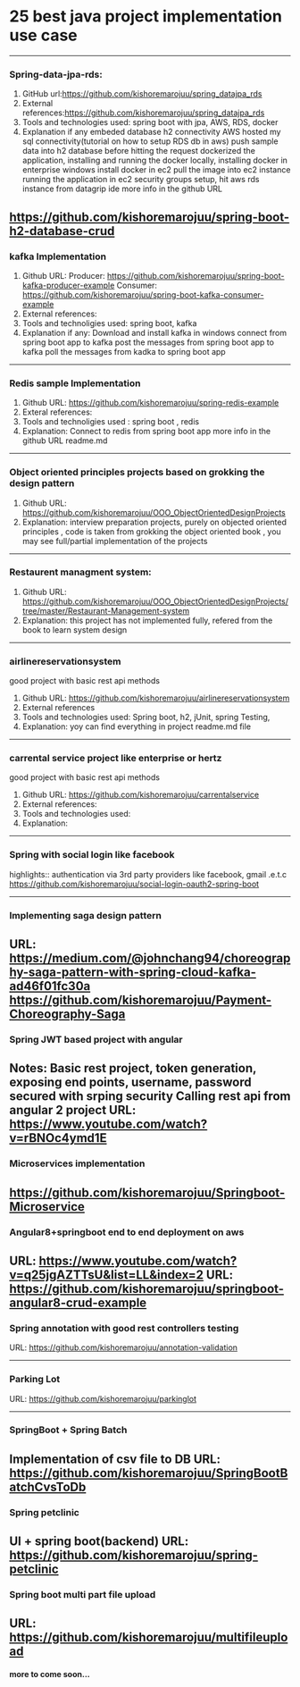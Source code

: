 # 25 best java project implementation use case

 ------------------------------------------------------------------------------------------------------------------------
### Spring-data-jpa-rds:
1. GitHub url:https://github.com/kishoremarojuu/spring_datajpa_rds
2. External references:https://github.com/kishoremarojuu/spring_datajpa_rds
3. Tools and technologies used: spring boot with jpa, AWS, RDS, docker
4. Explanation if any
   embeded database h2 connectivity
   AWS hosted my sql connectivity(tutorial on how to setup RDS db in aws)
   push sample data into h2 database before hitting the request
   dockerized the application, installing and running the docker locally, installing docker in enterprise windows
   install docker in ec2
   pull the image into ec2 instance
   running the application in ec2
   security groups setup, hit aws rds instance from datagrip ide
  more info in the github URL
  
  https://github.com/kishoremarojuu/spring-boot-h2-database-crud
------------------------------------------------------------------------------------------------------------------------
### kafka Implementation
1. Github URL:
  Producer: https://github.com/kishoremarojuu/spring-boot-kafka-producer-example
  Consumer: https://github.com/kishoremarojuu/spring-boot-kafka-consumer-example
2. External references:
3. Tools and technoligies used: spring boot, kafka
4. Explanation if any:
   Download and install kafka in windows
   connect from spring boot app to kafka
   post the messages from spring boot app to kafka
   poll the messages from kadka to spring boot app
------------------------------------------------------------------------------------------------------------------------
### Redis sample Implementation
1. Github URL: https://github.com/kishoremarojuu/spring-redis-example
2. Exteral references:
3. Tools and technoligies used : spring boot , redis
4. Explanation:
    Connect to redis from spring boot app
    more info in the github URL readme.md
------------------------------------------------------------------------------------------------------------------------
### Object oriented principles projects based on grokking the design pattern
1. Github URL: https://github.com/kishoremarojuu/OOO_ObjectOrientedDesignProjects
4. Explanation: interview preparation projects, purely on objected oriented principles ,
code is taken from grokking the object oriented book , you may see full/partial implementation of the projects
------------------------------------------------------------------------------------------------------------------------

### Restaurent managment system:
1. Github URL: https://github.com/kishoremarojuu/OOO_ObjectOrientedDesignProjects/tree/master/Restaurant-Management-system
2. Explanation: this project has not implemented fully, refered from the book to learn system design

------------------------------------------------------------------------------------------------------------------------
### airlinereservationsystem
good project with basic rest api methods
1. Github URL: https://github.com/kishoremarojuu/airlinereservationsystem
2. External references
3. Tools and technologies used: Spring boot, h2, jUnit, spring Testing,
4. Explanation: yoy can find everything in project readme.md file

------------------------------------------------------------------------------------------------------------------------
### carrental service project like enterprise or hertz
good project with basic rest api methods
1. Github URL: https://github.com/kishoremarojuu/carrentalservice
2. External references:
3. Tools and technologies used:
4. Explanation:
------------------------------------------------------------------------------------------------------------------------
### Spring with social login like facebook 
highlights:: authentication via 3rd party providers like facebook, gmail .e.t.c
https://github.com/kishoremarojuu/social-login-oauth2-spring-boot

------------------------------------------------------------------------------------------------------------------------
### Implementing saga design pattern
URL: https://medium.com/@johnchang94/choreography-saga-pattern-with-spring-cloud-kafka-ad46f01fc30a
https://github.com/kishoremarojuu/Payment-Choreography-Saga
------------------------------------------------------------------------------------------------------------------------
### Spring JWT based project with angular 
Notes: Basic rest project, token generation, exposing end points, username, password secured with srping security 
Calling rest api from angular 2 project
URL: https://www.youtube.com/watch?v=rBNOc4ymd1E 
------------------------------------------------------------------------------------------------------------------------
### Microservices implementation
https://github.com/kishoremarojuu/Springboot-Microservice
------------------------------------------------------------------------------------------------------------------------
### Angular8+springboot end to end deployment on aws 
URL: https://www.youtube.com/watch?v=q25jgAZTTsU&list=LL&index=2
URL: https://github.com/kishoremarojuu/springboot-angular8-crud-example
------------------------------------------------------------------------------------------------------------------------
### Spring annotation with good rest controllers testing 
URL: https://github.com/kishoremarojuu/annotation-validation

------------------------------------------------------------------------------------------------------------------------
### Parking Lot
URL: https://github.com/kishoremarojuu/parkinglot

------------------------------------------------------------------------------------------------------------------------
### SpringBoot + Spring Batch 
Implementation of csv file to DB
URL: https://github.com/kishoremarojuu/SpringBootBatchCvsToDb
------------------------------------------------------------------------------------------------------------------------

### Spring petclinic 
UI + spring boot(backend)
URL: https://github.com/kishoremarojuu/spring-petclinic
------------------------------------------------------------------------------------------------------------------------

### Spring boot multi part file upload
URL: https://github.com/kishoremarojuu/multifileupload
------------------------------------------------------------------------------------------------------------------------

#### more to come soon... 
